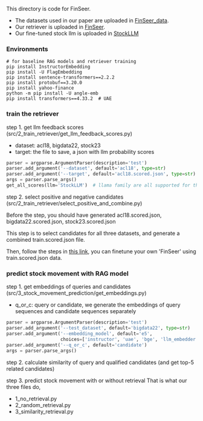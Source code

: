 This directory is code for FinSeer. 
- The datasets used in our paper are uploaded in [FinSeer_data](https://huggingface.co/datasets/ElsaShaw/finseer_data/).
- Our retriever is uploaded in [FinSeer](https://huggingface.co/ElsaShaw/FinSeer).
- Our fine-tuned stock llm is uploaded in [StockLLM](https://huggingface.co/ElsaShaw/StockLLM)


### Environments

```shell
# for baseline RAG models and retriever training
pip install InstructorEmbedding
pip install -U FlagEmbedding
pip install sentence-transformers==2.2.2
pip install protobuf==3.20.0
pip install yahoo-finance
python -m pip install -U angle-emb
pip install transformers==4.33.2  # UAE
```

### train the retriever
step 1. get llm feedback scores (src/2_train_retriever/get_llm_feedback_scores.py)
- dataset: acl18, bigdata22, stock23
- target: the file to save, a json with llm probability scores
```python
parser = argparse.ArgumentParser(description='test')
parser.add_argument('--dataset', default='acl18', type=str)
parser.add_argument('--target', default='acl18.scored.json', type=str)
args = parser.parse_args()
get_all_scores(llm='StockLLM')  # llama family are all supported for this code
```

step 2. select positive and negative candidates (src/2_train_retriever/select_positive_and_combine.py)

Before the step, you should have generated acl18.scored.json, bigdata22.scored.json, stock23.scored.json

This step is to select candidates for all three datasets, and generate a combined train.scored.json file.

Then, follow the steps in [this link](https://github.com/FlagOpen/FlagEmbedding/tree/master/examples/finetune/embedder), you can finetune your own 'FinSeer' using train.scored.json data.

### predict stock movement with RAG model
step 1. get embeddings of queries and candidates (src/3_stock_movement_prediction/get_embeddings.py)

- q_or_c: query or candidate, we generate the embeddings of query sequences and candidate sequences separately
```python
parser = argparse.ArgumentParser(description='test')
parser.add_argument('--test_dataset', default='bigdata22', type=str)
parser.add_argument('--embedding_model', default='e5',
                    choices=['instructor', 'uae', 'bge', 'llm_embedder', 'e5', 'FinSeer'])
parser.add_argument('--q_or_c', default='candidate')
args = parser.parse_args()
```

step 2. calculate similarity of query and qualified candidates (and get top-5 related candidates)

step 3. predict stock movement with or without retrieval
That is what our three files do, 
- 1_no_retrieval.py
- 2_random_retrieval.py
- 3_similarity_retrieval.py
